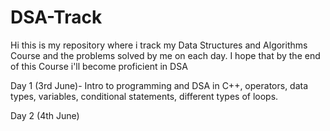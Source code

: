 # DSA-Track
Hi this is my repository where i track my Data Structures and Algorithms Course and the problems solved by me on each day. I hope that by the end of this Course i'll become proficient in DSA

Day 1 (3rd June)- Intro to programming and DSA in C++, operators, data types, variables, conditional statements, different types of loops.

Day 2 (4th June)
